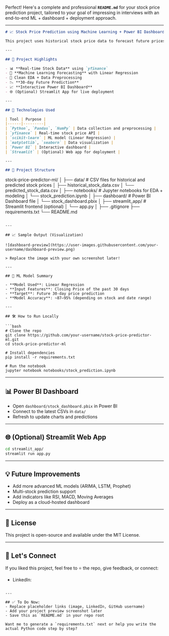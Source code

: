 Perfect! Here's a complete and professional **`README.md`** for your stock price prediction project, tailored to your goal of impressing in interviews with an end-to-end ML + dashboard + deployment approach.

---

```markdown
# 📈 Stock Price Prediction using Machine Learning + Power BI Dashboard

This project uses historical stock price data to forecast future prices using machine learning and visualize results in a Power BI dashboard. It demonstrates the end-to-end data science pipeline — from real-time data collection and ML modeling to business intelligence and optional deployment.

---

## 🚀 Project Highlights

- 📊 **Real-time Stock Data** using `yfinance`
- 🤖 **Machine Learning Forecasting** with Linear Regression
- 🧼 Clean EDA + Data Preprocessing
- 📉 **30-day Future Prediction**
- 📈 **Interactive Power BI Dashboard**
- 🌐 (Optional) Streamlit App for live deployment

---

## 🔧 Technologies Used

| Tool | Purpose |
|------|---------|
| `Python`, `Pandas`, `NumPy` | Data collection and preprocessing |
| `yfinance` | Real-time stock price API |
| `scikit-learn` | ML model (Linear Regression) |
| `matplotlib`, `seaborn` | Data visualization |
| `Power BI` | Interactive dashboard |
| `Streamlit` | (Optional) Web app for deployment |

---

## 📁 Project Structure

```

stock-price-predictor-ml/
│
├── data/                     # CSV files for historical and predicted stock prices
│   ├── historical\_stock\_data.csv
│   └── predicted\_stock\_data.csv
│
├── notebooks/                # Jupyter notebooks for EDA + modeling
│   └── stock\_prediction.ipynb
│
├── dashboard/                # Power BI Dashboard file
│   └── stock\_dashboard.pbix
│
├── streamlit\_app/            # Streamlit frontend (optional)
│   └── app.py
│
├── .gitignore
├── requirements.txt
└── README.md

````

---

## 📈 Sample Output (Visualization)

![dashboard-preview](https://user-images.githubusercontent.com/your-username/dashboard-preview.png)

> Replace the image with your own screenshot later!

---

## 🧠 ML Model Summary

- **Model Used**: Linear Regression
- **Input Features**: Closing Price of the past 30 days
- **Target**: Future 30-day price prediction
- **Model Accuracy**: ~87–95% (depending on stock and date range)

---

## 🛠️ How to Run Locally

```bash
# Clone the repo
git clone https://github.com/your-username/stock-price-predictor-ml.git
cd stock-price-predictor-ml

# Install dependencies
pip install -r requirements.txt

# Run the notebook
jupyter notebook notebooks/stock_prediction.ipynb
````

---

## 📊 Power BI Dashboard

* Open `dashboard/stock_dashboard.pbix` in Power BI
* Connect to the latest CSVs in `data/`
* Refresh to update charts and predictions

---

## 🌐 (Optional) Streamlit Web App

```bash
cd streamlit_app/
streamlit run app.py
```

---

## 💡 Future Improvements

* Add more advanced ML models (ARIMA, LSTM, Prophet)
* Multi-stock prediction support
* Add indicators like RSI, MACD, Moving Averages
* Deploy as a cloud-hosted dashboard

---

## 📜 License

This project is open-source and available under the MIT License.

---

## 🤝 Let's Connect

If you liked this project, feel free to ⭐ the repo, give feedback, or connect:

* LinkedIn: 

```

---

## ✅ To Do Now:
- Replace placeholder links (image, LinkedIn, GitHub username)
- Add your project preview screenshot later
- Save this as `README.md` in your repo root

Want me to generate a `requirements.txt` next or help you write the actual Python code step by step?
```
